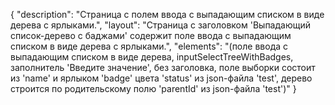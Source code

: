 {
"description": "Страница с полем ввода с выпадающим списком в виде дерева с ярлыками.",
"layout": "Страница с заголовком 'Выпадающий список-дерево с баджами' содержит поле ввода с выпадающим списком в виде дерева с ярлыками.",
"elements": "(поле ввода с выпадающим списком в виде дерева, inputSelectTreeWithBadges, заполнитель 'Введите значение', без заголовка, поле выборки состоит из 'name' и ярлыком 'badge' цвета 'status' из json-файла 'test', дерево строится по родительскому полю 'parentId' из json-файла 'test')"
}